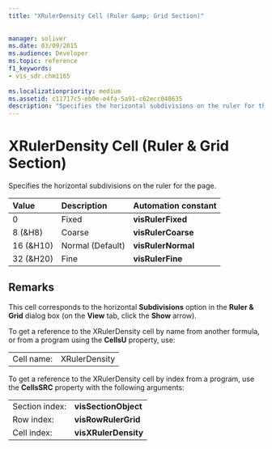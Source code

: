 ```yaml
---
title: "XRulerDensity Cell (Ruler &amp; Grid Section)"
 
 
manager: soliver
ms.date: 03/09/2015
ms.audience: Developer
ms.topic: reference
f1_keywords:
- vis_sdr.chm1165
 
ms.localizationpriority: medium
ms.assetid: c11717c5-eb0e-e4fa-5a91-c62ecc048635
description: "Specifies the horizontal subdivisions on the ruler for the page."
---
```


# XRulerDensity Cell (Ruler &amp; Grid Section)

Specifies the horizontal subdivisions on the ruler for the page.
  
|**Value**|**Description**|**Automation constant**|
|:-----|:-----|:-----|
|0  <br/> |Fixed  <br/> |**visRulerFixed** <br/> |
|8 (&amp;H8)  <br/> |Coarse  <br/> |**visRulerCoarse** <br/> |
|16 (&amp;H10)  <br/> |Normal (Default)  <br/> |**visRulerNormal** <br/> |
|32 (&amp;H20)  <br/> |Fine  <br/> |**visRulerFine** <br/> |
   
## Remarks

This cell corresponds to the horizontal **Subdivisions** option in the **Ruler &amp; Grid** dialog box (on the **View** tab, click the **Show** arrow). 
  
To get a reference to the XRulerDensity cell by name from another formula, or from a program using the **CellsU** property, use: 
  
|||
|:-----|:-----|
|Cell name:  <br/> |XRulerDensity  <br/> |
   
To get a reference to the XRulerDensity cell by index from a program, use the **CellsSRC** property with the following arguments: 
  
|||
|:-----|:-----|
|Section index:  <br/> |**visSectionObject** <br/> |
|Row index:  <br/> |**visRowRulerGrid** <br/> |
|Cell index:  <br/> |**visXRulerDensity** <br/> |
   


